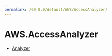 ```yaml
---
permalink: /69.0.0/default/AWS/AccessAnalyzer/
---
```


# AWS.AccessAnalyzer



* [Analyzer](Analyzer.md)